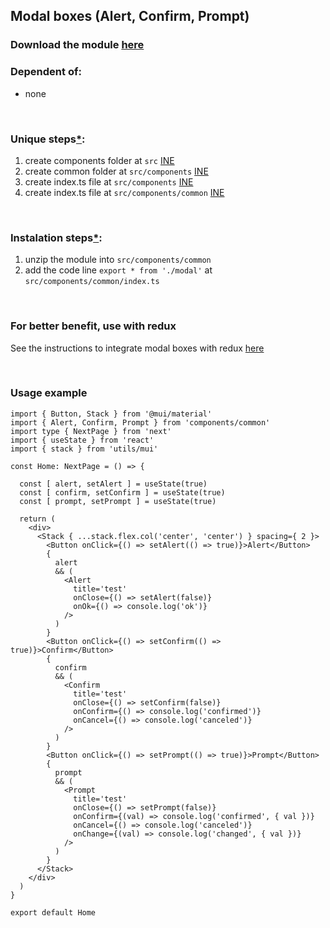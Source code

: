 ## Modal boxes (Alert, Confirm, Prompt)

### Download the module [here](https://drive.google.com/uc?id=1iR3AIA1JmchradBhZVYsYsEO9lqy0JGZ&export=download)

### Dependent of:
- none

<br />

### Unique steps[*](https://github.com/Braint-Tech/template-web#unique-steps):
1. create components folder at `src` [INE](https://github.com/Braint-Tech/template-web#ine)
1. create common folder at `src/components` [INE](https://github.com/Braint-Tech/template-web#ine)
1. create index.ts file at `src/components` [INE](https://github.com/Braint-Tech/template-web#ine)
1. create index.ts file at `src/components/common` [INE](https://github.com/Braint-Tech/template-web#ine)

<br />

### Instalation steps[*](https://github.com/Braint-Tech/template-web#installation-steps):
1. unzip the module into `src/components/common`
1. add the code line `export * from './modal'` at `src/components/common/index.ts`

<br />

### For better benefit, use with redux
See the instructions to integrate modal boxes with redux [here](https://github.com/Braint-Tech/template-web/tree/main/tutorials/modal-redux)

<br />

### Usage example
```tsx
import { Button, Stack } from '@mui/material'
import { Alert, Confirm, Prompt } from 'components/common'
import type { NextPage } from 'next'
import { useState } from 'react'
import { stack } from 'utils/mui'

const Home: NextPage = () => {

  const [ alert, setAlert ] = useState(true)
  const [ confirm, setConfirm ] = useState(true)
  const [ prompt, setPrompt ] = useState(true)

  return (
    <div>
      <Stack { ...stack.flex.col('center', 'center') } spacing={ 2 }>
        <Button onClick={() => setAlert(() => true)}>Alert</Button>
        {
          alert
          && (
            <Alert
              title='test'
              onClose={() => setAlert(false)}
              onOk={() => console.log('ok')}
            />
          )
        }
        <Button onClick={() => setConfirm(() => true)}>Confirm</Button>
        { 
          confirm
          && (
            <Confirm
              title='test'
              onClose={() => setConfirm(false)}
              onConfirm={() => console.log('confirmed')}
              onCancel={() => console.log('canceled')}
            />
          )
        }
        <Button onClick={() => setPrompt(() => true)}>Prompt</Button>
        {
          prompt
          && (
            <Prompt 
              title='test'
              onClose={() => setPrompt(false)}
              onConfirm={(val) => console.log('confirmed', { val })}
              onCancel={() => console.log('canceled')}
              onChange={(val) => console.log('changed', { val })}
            />
          )
        }
      </Stack>
    </div>
  )
}

export default Home

```